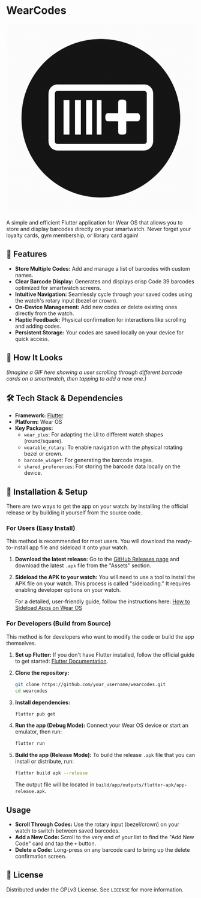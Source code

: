 # WearCodes

![WearCodes Icon](assets/icon.png)

A simple and efficient Flutter application for Wear OS that allows you to store and display barcodes directly on your smartwatch. Never forget your loyalty cards, gym membership, or library card again!

## 🌟 Features

- **Store Multiple Codes:** Add and manage a list of barcodes with custom names.
- **Clear Barcode Display:** Generates and displays crisp Code 39 barcodes optimized for smartwatch screens.
- **Intuitive Navigation:** Seamlessly cycle through your saved codes using the watch's rotary input (bezel or crown).
- **On-Device Management:** Add new codes or delete existing ones directly from the watch.
- **Haptic Feedback:** Physical confirmation for interactions like scrolling and adding codes.
- **Persistent Storage:** Your codes are saved locally on your device for quick access.

## 📲 How It Looks

*(Imagine a GIF here showing a user scrolling through different barcode cards on a smartwatch, then tapping to add a new one.)*

## 🛠️ Tech Stack & Dependencies

- **Framework:** [Flutter](https://flutter.dev/)
- **Platform:** Wear OS
- **Key Packages:**
  - `wear_plus`: For adapting the UI to different watch shapes (round/square).
  - `wearable_rotary`: To enable navigation with the physical rotating bezel or crown.
  - `barcode_widget`: For generating the barcode images.
  - `shared_preferences`: For storing the barcode data locally on the device.

## 🚀 Installation & Setup

There are two ways to get the app on your watch: by installing the official release or by building it yourself from the source code.

### For Users (Easy Install)

This method is recommended for most users. You will download the ready-to-install app file and sideload it onto your watch.

1.  **Download the latest release:**
    Go to the [GitHub Releases page](https://github.com/your_username/wearcodes/releases) and download the latest `.apk` file from the "Assets" section.

2.  **Sideload the APK to your watch:**
    You will need to use a tool to install the APK file on your watch. This process is called "sideloading." It requires enabling developer options on your watch.

    For a detailed, user-friendly guide, follow the instructions here: [How to Sideload Apps on Wear OS](https://www.howtogeek.com/792549/how-to-sideload-apps-on-wear-os/)

### For Developers (Build from Source)

This method is for developers who want to modify the code or build the app themselves.

1.  **Set up Flutter:**
    If you don't have Flutter installed, follow the official guide to get started: [Flutter Documentation](https://docs.flutter.dev/get-started/install).

2.  **Clone the repository:**
    ```sh
    git clone https://github.com/your_username/wearcodes.git
    cd wearcodes
    ```

3.  **Install dependencies:**
    ```sh
    flutter pub get
    ```

4.  **Run the app (Debug Mode):**
    Connect your Wear OS device or start an emulator, then run:
    ```sh
    flutter run
    ```

5.  **Build the app (Release Mode):**
    To build the release `.apk` file that you can install or distribute, run:
    ```sh
    flutter build apk --release
    ```
    The output file will be located in `build/app/outputs/flutter-apk/app-release.apk`.

## Usage

- **Scroll Through Codes:** Use the rotary input (bezel/crown) on your watch to switch between saved barcodes.
- **Add a New Code:** Scroll to the very end of your list to find the "Add New Code" card and tap the `+` button.
- **Delete a Code:** Long-press on any barcode card to bring up the delete confirmation screen.

## 📄 License

Distributed under the GPLv3 License. See `LICENSE` for more information.